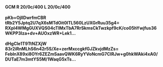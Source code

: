 #### GCM R 20/0c/400 L 20/0c/400
**pKb+OjlIDwrfmCBR**<br/>**tRb2Y5Jptq2U7qX6sMTdOit0lTL560LzUXGrRuu35g4=**<br/>**RXpl4WMgGUXVQS04cTlMxTbA7RrSkmsCkTwzkpf9cK/co05hYwjfus36WKPP3Iza+dv+AUOxzWR+Lek1...**<br/><br/>
**dHgCle1T9TtNZXjW**<br/>**83r2iRnMLhS6n42r5S/Xe+zerMxccgkfGJZkvjdMzZs=**<br/>**FeblnX89xi8OYr6ZEZmSaavQWK6RyYVoNcmG7ClRJw+g0hkWAki4xA0/DUTaE7m3mtYS5M/1WaqG5xTs...**